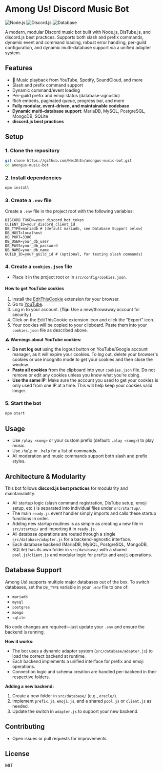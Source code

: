 # Among Us! Discord Music Bot

![Node.js](https://img.shields.io/badge/Node.js-18%2B-green)
![Discord.js](https://img.shields.io/badge/discord.js-v14-blue)
![Database](https://img.shields.io/badge/Database-MariaDB%2C%20MySQL%2C%20PostgreSQL%2C%20MongoDB%2C%20SQLite-blue)

A modern, modular Discord music bot built with Node.js, DisTube.js, and discord.js best practices. Supports both slash and prefix commands, dynamic event and command loading, robust error handling, per-guild configuration, and dynamic multi-database support via a unified adapter system.

## Features
- 🎵 Music playback from YouTube, Spotify, SoundCloud, and more
- Slash and prefix command support
- Dynamic command/event loading
- Per-guild prefix and emoji status (database-agnostic)
- Rich embeds, paginated queue, progress bar, and more
- **Fully modular, event-driven, and maintainable codebase**
- **Dynamic multi-database support**: MariaDB, MySQL, PostgreSQL, MongoDB, SQLite
- **discord.js best practices**

## Setup

### 1. Clone the repository
```sh
git clone https://github.com/HeiSh3n/amongus-music-bot.git
cd amongus-music-bot
```

### 2. Install dependencies
```sh
npm install
```

### 3. Create a `.env` file
Create a `.env` file in the project root with the following variables:
```env
DISCORD_TOKEN=your_discord_bot_token
CLIENT_ID=your_discord_client_id
DB_TYPE=mariadb # (default mariadb, see Database Support below)
DB_HOST=localhost
DB_PORT=3306
DB_USER=your_db_user
DB_PASS=your_db_password
DB_NAME=your_db_name
GUILD_ID=your_guild_id # (optional, for testing slash commands)
```

### 4. Create a `cookies.json` file
- Place it in the project root or in `src/config/cookies.json`.


#### How to get YouTube cookies
1. Install the [EditThisCookie](https://chrome.google.com/webstore/detail/editthiscookie/fngmhnnpilhplaeedifhccceomclgfbg) extension for your browser.
2. Go to [YouTube](https://www.youtube.com/).
3. Log in to your account. (**Tip:** Use a new/throwaway account for security.)
4. Click on the EditThisCookie extension icon and click the "Export" icon.
5. Your cookies will be copied to your clipboard. Paste them into your `cookies.json` file as described above.

**⚠️ Warnings about YouTube cookies:**
- **Do not log out** using the logout button on YouTube/Google account manager, as it will expire your cookies. To log out, delete your browser's cookies or use incognito mode to get your cookies and then close the window.
- **Paste all cookies** from the clipboard into your `cookies.json` file. Do not remove or edit any cookies unless you know what you're doing.
- **Use the same IP**: Make sure the account you used to get your cookies is only used from one IP at a time. This will help keep your cookies valid longer.

### 5. Start the bot
```sh
npm start
```

## Usage
- Use `/play <song>` or your custom prefix (default: `.play <song>`) to play music.
- Use `/help` or `.help` for a list of commands.
- All moderation and music commands support both slash and prefix styles.

## Architecture & Modularity

This bot follows **discord.js best practices** for modularity and maintainability:
- All startup logic (slash command registration, DisTube setup, emoji setup, etc.) is separated into individual files under `src/startup/`.
- The main `ready.js` event handler simply imports and calls these startup functions in order.
- Adding new startup routines is as simple as creating a new file in `src/startup/` and importing it in `ready.js`.
- All database operations are routed through a single `src/database/adapter.js` for a backend-agnostic interface.
- Each database backend (MariaDB, MySQL, PostgreSQL, MongoDB, SQLite) has its own folder in `src/database/` with a shared `pool.js`/`client.js` and modular logic for `prefix` and `emoji` operations.

## Database Support

Among Us! supports multiple major databases out of the box. To switch databases, set the `DB_TYPE` variable in your `.env` file to one of:
- `mariadb`
- `mysql`
- `postgres`
- `mongo`
- `sqlite`

No code changes are required—just update your `.env` and ensure the backend is running.

**How it works:**
- The bot uses a dynamic adapter system (`src/database/adapter.js`) to load the correct backend at runtime.
- Each backend implements a unified interface for prefix and emoji operations.
- Connection logic and schema creation are handled per-backend in their respective folders.

**Adding a new backend:**
1. Create a new folder in `src/database/` (e.g., `oracle/`).
2. Implement `prefix.js`, `emoji.js`, and a shared `pool.js` or `client.js` as needed.
3. Update the switch in `adapter.js` to support your new backend.

## Contributing
- Open issues or pull requests for improvements.

## License
MIT

